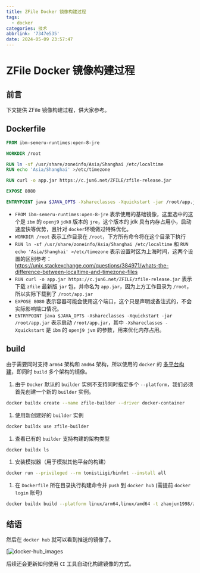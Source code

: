 ```yaml
---
title: ZFile Docker 镜像构建过程
tags:
  - docker
categories: 技术
abbrlink: '7347e535'
date: 2024-05-09 23:57:47
---
```

# ZFile Docker 镜像构建过程

## 前言

下文提供 ZFile 镜像构建过程，供大家参考。

## Dockerfile

```dockerfile
FROM ibm-semeru-runtimes:open-8-jre

WORKDIR /root

RUN ln -sf /usr/share/zoneinfo/Asia/Shanghai /etc/localtime
RUN echo 'Asia/Shanghai' >/etc/timezone

RUN curl -o app.jar https://c.jun6.net/ZFILE/zfile-release.jar

EXPOSE 8080

ENTRYPOINT java $JAVA_OPTS -Xshareclasses -Xquickstart -jar /root/app.jar

```

- `FROM ibm-semeru-runtimes:open-8-jre` 表示使用的基础镜像，这里选中的这个是 `ibm` 的 `openj9` `jdk8` 版本的 `jre`，这个版本的 jdk 具有内存占用小，启动速度快等优势，且针对 `docker`环境做过特殊优化。
- `WORKDIR /root` 表示工作目录在 `/root`，下方所有命令将在这个目录下执行
- `RUN ln -sf /usr/share/zoneinfo/Asia/Shanghai /etc/localtime` 和 `RUN echo 'Asia/Shanghai' >/etc/timezone` 表示设置时区为上海时间，这两个设置的区别参考：https://unix.stackexchange.com/questions/384971/whats-the-difference-between-localtime-and-timezone-files
- `RUN curl -o app.jar https://c.jun6.net/ZFILE/zfile-release.jar` 表示下载 `zfile` 最新版 `jar` 包，并命名为 `app.jar`，因为上方工作目录为 `/root`，所以实际下载到了 `/root/app.jar`
- `EXPOSE 8080` 表示容器可能会使用这个端口，这个只是声明或备注式的，不会实际影响端口情况。
- `ENTRYPOINT java $JAVA_OPTS -Xshareclasses -Xquickstart -jar /root/app.jar` 表示启动 `/root/app.jar`，其中 `-Xshareclasses -Xquickstart` 是 `ibm` 的 `openj9 jvm` 的参数，用来优化内存占用。

## build

由于需要同时支持 `arm64` 架构和 `amd64` 架构，所以使用的 `docker` 的 [多平台构建](https://docs.docker.com/desktop/multi-arch/)，即同时 `build` 多个架构的镜像。

1. 由于 `Docker` 默认的 `builder` 实例不支持同时指定多个 `--platform`，我们必须首先创建一个新的 `builder` 实例。

```bash
docker buildx create --name zfile-builder --driver docker-container

```

1. 使用新创建好的 `builder` 实例

```bash
docker buildx use zfile-builder

```

1. 查看已有的 `builder` 支持构建的架构类型

```bash
docker buildx ls

```

1. 安装模拟器（用于模拟其他平台的构建）

```bash
docker run --privileged --rm tonistiigi/binfmt --install all

```

1. 在 `Dockerfile` 所在目录执行构建命令并 `push` 到 `docker hub` (需提前 `docker login` 账号)

```bash
docker buildx build --platform linux/arm64,linux/amd64 -t zhaojun1998/zfile:latest --push .

```

## 结语

然后在 `docker hub` 就可以看到推送的镜像了。

[![docker-hub_images](https://cdn.jun6.net/uPic/2022/05/21/EcI7tT.png)

后续还会更新如何使用 `CI` 工具自动化构建镜像的方式。